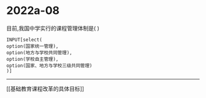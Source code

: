 # 2022a-08
目前,我国中学实行的课程管理体制是( )
```meta-bind
INPUT[select(
option(国家统一管理),
option(地方与学校共同管理),
option(学校自主管理),
option(国家、地方与学校三级共同管理)
)]
```

---

[[基础教育课程改革的具体目标]]
